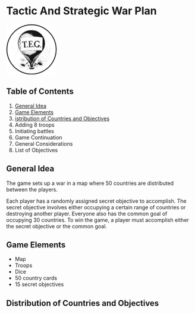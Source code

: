 # Tactic And Strategic War Plan
![Balloon picture here](/img/logo.png)

## Table of Contents
1. [General Idea](#general-idea)
2. [Game Elements](#game-elements)
3. [istribution of Countries and Objectives](#distribution-of-countries-and-objectives)
4. Adding 8 troops
5. Initiating battles
6. Game Continuation
7. General Considerations
8. List of Objectives

## General Idea
The game sets up a war in a map where 50 countries are distributed between the players.

Each player has a randomly assigned secret objective to accomplish. The secret objective involves either occupying a certain range of countries or destroying another player. Everyone also has the common goal of occupying 30 countries. To win the game, a player must accomplish either the secret objective or the common goal.

## Game Elements
* Map
* Troops
* Dice
* 50 country cards
* 15 secret objectives

## Distribution of Countries and Objectives
